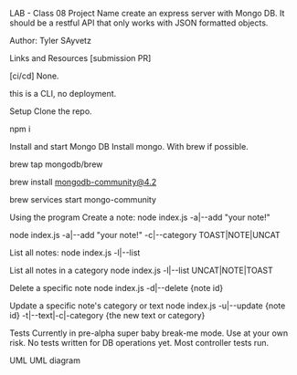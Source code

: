 LAB - Class 08
Project Name
create an express server with Mongo DB. It should be a restful API that only works with JSON formatted objects. 


Author:
Tyler SAyvetz

Links and Resources
[submission PR] 

[ci/cd] None.

this is a CLI, no deployment.

Setup
Clone the repo.

npm i

Install and start Mongo DB Install mongo. With brew if possible.

brew tap mongodb/brew

brew install mongodb-community@4.2

brew services start mongo-community

Using the program
Create a note:
node index.js -a|--add "your note!"

node index.js -a|--add "your note!" -c|--category TOAST|NOTE|UNCAT

List all notes:
node index.js -l|--list

List all notes in a category
node index.js -l|--list UNCAT|NOTE|TOAST

Delete a specific note
node index.js -d|--delete {note id}

Update a specific note's category or text
node index.js -u|--update {note id} -t|--text|-c|-category {the new text or category}

Tests
Currently in pre-alpha super baby break-me mode. Use at your own risk. No tests written for DB operations yet. Most controller tests run.

UML
UML diagram